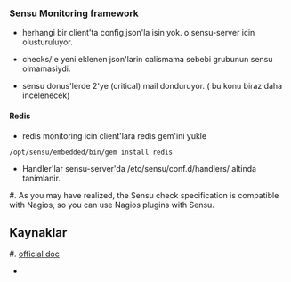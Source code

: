### Sensu Monitoring framework

* herhangi bir client'ta config.json'la isin yok. o sensu-server icin
  olusturuluyor.

* checks/'e yeni eklenen json'larin calismama sebebi grubunun sensu
  olmamasiydi.

* sensu donus'lerde 2'ye (critical) mail donduruyor. ( bu konu biraz daha
  incelenecek)

#### Redis

* redis monitoring icin client'lara redis gem'ini yukle
```
/opt/sensu/embedded/bin/gem install redis
```

* Handler'lar sensu-server'da /etc/sensu/conf.d/handlers/ altinda tanimlanir.

#. As you may have realized, the Sensu check specification is compatible with
   Nagios, so you can use Nagios plugins with Sensu.


Kaynaklar
---------

#. [official doc](http://sensuapp.org/docs/0.12/checks)

*


